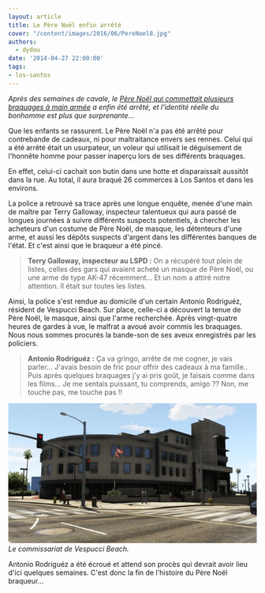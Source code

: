 ```yaml
---
layout: article
title: Le Père Noël enfin arrêté
cover: "/content/images/2016/06/PereNoel8.jpg"
authors:
  - dydou
date: '2014-04-27 22:00:00'
tags:
- los-santos
---
```


_Après des semaines de cavale, le [Père Noël qui commettait plusieurs braquages à main armée](/2014/01/26/le-pere-noel-est-une-ordure/) a enfin été arrêté, et l'identité réelle du bonhomme est plus que surprenante..._

Que les enfants se rassurent. Le Père Noël n'a pas été arrêté pour contrebande de cadeaux, ni pour maltraitance envers ses rennes. Celui qui a été arrêté était un usurpateur, un voleur qui utilisait le déguisement de l'honnête homme pour passer inaperçu lors de ses différents braquages.

En effet, celui-ci cachait son butin dans une hotte et disparaissait aussitôt dans la rue. Au total, il aura braqué 26 commerces à Los Santos et dans les environs.

La police a retrouvé sa trace après une longue enquête, menée d'une main de maître par Terry Galloway, inspecteur talentueux qui aura passé de longues journées à suivre différents suspects potentiels, à chercher les acheteurs d'un costume de Père Noël, de masque, les détenteurs d'une arme, et aussi les dépôts suspects d'argent dans les différentes banques de l'état. Et c'est ainsi que le braqueur a été pincé.

> **Terry Galloway, inspecteur au LSPD :** On a récupéré tout plein de listes, celles des gars qui avaient acheté un masque de Père Noël, ou une arme de type AK-47 récemment... Et un nom a attiré notre attention. Il était sur toutes les listes.

Ainsi, la police s'est rendue au domicile d'un certain Antonio Rodriguéz, résident de Vespucci Beach. Sur place, celle-ci a découvert la tenue de Père Noël, le masque, ainsi que l'arme recherchée. Après vingt-quatre heures de gardes à vue, le malfrat a avoué avoir commis les braquages. Nous nous sommes procurés la bande-son de ses aveux enregistrés par les policiers.

> **Antonio Rodriguéz :** Ça va gringo, arrête de me cogner, je vais parler... J'avais besoin de fric pour offrir des cadeaux à ma famille.. Puis après quelques braquages j'y ai pris goût, je faisais comme dans les films... Je me sentais puissant, tu comprends, amigo ?? Non, me touche pas, me touche pas !!

![Le commissariat de Vespucci Beach.](/content/images/2016/06/PereNoel7.jpg)
_Le commissariat de Vespucci Beach._

Antonio Rodriguéz a été écroué et attend son procès qui devrait avoir lieu d'ici quelques semaines. C'est donc la fin de l'histoire du Père Noël braqueur...